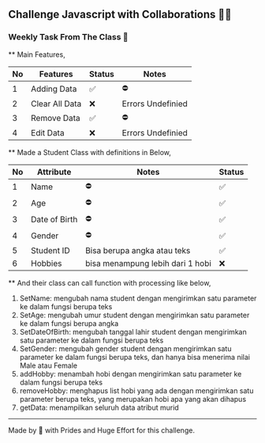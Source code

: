 ## Challenge Javascript with Collaborations 💫🥂

### Weekly Task From The Class 🌱

** Main Features,

|No|Features      |Status|Notes                       |
|--|--------------|------|----------------------------|
|1|Adding Data    |  ✅  |  ⛔                       |
|2|Clear All Data |  ❌  |Errors Undefinied          |
|3|Remove Data    |  ✅  |  ⛔                       |
|4|Edit Data      |  ❌  |Errors Undefinied          |

** Made a Student Class with definitions in Below,

|No|Attribute   |Notes                             |Status|
|--|------------|----------------------------------|------|
|1|Name         |                ⛔                |  ✅  |
|2|Age          |                ⛔                |  ✅  |
|3|Date of Birth|                ⛔                |  ✅  |
|4|Gender       |                ⛔                |  ✅  |
|5|Student ID   | Bisa berupa angka atau teks      |  ✅  |
|6|Hobbies      | bisa menampung lebih dari 1 hobi |  ❌  |

** And their class can call function with processing like below,

1. SetName: mengubah nama student dengan mengirimkan satu parameter ke dalam fungsi berupa teks
2. SetAge: mengubah umur student dengan mengirimkan satu parameter ke dalam fungsi berupa angka
3. SetDateOfBirth: mengubah tanggal lahir student dengan mengirimkan satu parameter ke dalam fungsi berupa teks
4. SetGender: mengubah gender student dengan mengirimkan satu parameter ke dalam fungsi berupa teks, dan hanya
bisa menerima nilai Male atau Female
5. addHobby: menambah hobi dengan mengirimkan satu parameter ke dalam fungsi berupa teks
6. removeHobby: menghapus list hobi yang ada dengan mengirimkan satu parameter berupa teks, yang merupakan hobi
apa yang akan dihapus
7. getData: menampilkan seluruh data atribut murid

---
Made by 💜 with Prides and Huge Effort for this challenge.